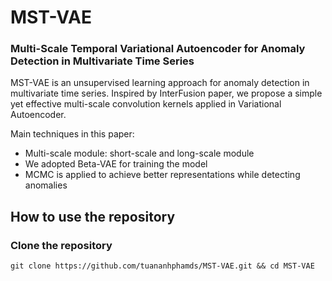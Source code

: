 # MST-VAE
### Multi-Scale Temporal Variational Autoencoder for Anomaly Detection in Multivariate Time Series

MST-VAE is an unsupervised learning approach for anomaly detection in multivariate time series. Inspired by InterFusion paper, we propose a simple yet effective multi-scale convolution kernels applied in Variational Autoencoder. 

Main techniques in this paper:
- Multi-scale module: short-scale and long-scale module
- We adopted Beta-VAE for training the model
- MCMC is applied to achieve better representations while detecting anomalies

## How to use the repository
### Clone the repository
<pre><code>git clone https://github.com/tuananhphamds/MST-VAE.git && cd MST-VAE
</code></pre>
